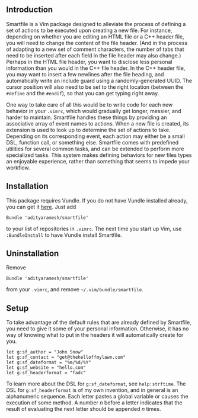 <!--
  ** File Name: README.md
  ** Author:	Aditya Ramesh
  ** Date:      08/10/2012
  ** Contact:   _@adityaramesh.com
-->

## Introduction

Smartfile is a Vim package designed to alleviate the process of defining a set
of actions to be executed upon creating a new file. For instance, depending on
whether you are editing an HTML file or a C++ header file, you will need to
change the content of the file header. (And in the process of adapting to a new
set of comment characters, the number of tabs that need to be inserted after
each field in the file header may also change.) Perhaps in the HTML file header,
you want to disclose less personal information than you would in the C++ file
header. In the C++ header file, you may want to insert a few newlines after the
file heading, and automatically write an include guard using a
randomly-generated UUID. The cursor position will also need to be set to the
right location (between the `#define` and the `#endif`), so that you can get
typing right away.

One way to take care of all this would be to write code for each new behavior in
your `.vimrc`, which would gradually get longer, messier, and harder to
maintain.  Smartfile handles these things by providing an associative array of
event names to actions.  When a new file is created, its extension is used to
look up to determine the set of actions to take.  Depending on its corresponding
event, each action may either be a small DSL, function call, or something else.
Smartfile comes with predefined utilities for several common tasks, and can be
extended to perform more specialized tasks. This system makes defining behaviors
for new files types an enjoyable experience, rather than something that seems to
impede your workflow.

## Installation

This package requires Vundle. If you do not have Vundle installed already, you
can get it [here](https://github.com/gmarik/vundle/). Just add

	Bundle 'adityaramesh/smartfile'

to your list of repositories in `.vimrc`. The next time you start up Vim, use
`:BundleInstall` to have Vundle install Smartfile.

## Uninstallation

Remove

	Bundle 'adityaramesh/smartfile'

from your `.vimrc`, and remove `~/.vim/bundle/smartfile`.

## Setup

To take advantage of the default rules that are already defined by Smartfile,
you need to give it some of your personal information. Otherwise, it has no way
of knowing what to put in the headers it will automatically create for you.

	let g:sf_author = "John Snow"
	let g:sf_contact = "get@thehelloffmylawn.com"
	let g:sf_dateformat = "%m/%d/%Y"
	let g:sf_website = "hello.com"
	let g:sf_headerformat = "fadc"

To learn more about the DSL for `g:sf_dateformat`, see `help:strftime`. The DSL
for `g:sf_headerformat` is of my own invention, and in general is an
alphanumeric sequence. Each letter pastes a global variable or causes the
execution of some method. A number _n_ before a letter indicates that the result
of evaluating the next letter should be appended _n_ times.
